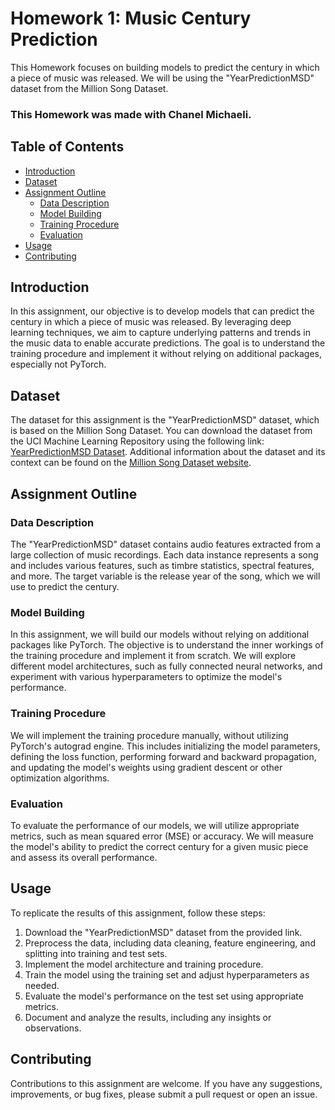 # Homework 1: Music Century Prediction

This Homework focuses on building models to predict the century in which a piece of music was released. We will be using the "YearPredictionMSD" dataset from the Million Song Dataset.
### This Homework was made with Chanel Michaeli.

## Table of Contents

- [Introduction](#introduction)
- [Dataset](#dataset)
- [Assignment Outline](#assignment-outline)
  - [Data Description](#data-description)
  - [Model Building](#model-building)
  - [Training Procedure](#training-procedure)
  - [Evaluation](#evaluation)
- [Usage](#usage)
- [Contributing](#contributing)

## Introduction

In this assignment, our objective is to develop models that can predict the century in which a piece of music was released. By leveraging deep learning techniques, we aim to capture underlying patterns and trends in the music data to enable accurate predictions. The goal is to understand the training procedure and implement it without relying on additional packages, especially not PyTorch.

## Dataset

The dataset for this assignment is the "YearPredictionMSD" dataset, which is based on the Million Song Dataset. You can download the dataset from the UCI Machine Learning Repository using the following link: [YearPredictionMSD Dataset](https://archive.ics.uci.edu/ml/datasets/yearpredictionmsd). Additional information about the dataset and its context can be found on the [Million Song Dataset website](http://millionsongdataset.com/pages/tasks-demos/#yearrecognition).

## Assignment Outline

### Data Description

The "YearPredictionMSD" dataset contains audio features extracted from a large collection of music recordings. Each data instance represents a song and includes various features, such as timbre statistics, spectral features, and more. The target variable is the release year of the song, which we will use to predict the century.

### Model Building

In this assignment, we will build our models without relying on additional packages like PyTorch. The objective is to understand the inner workings of the training procedure and implement it from scratch. We will explore different model architectures, such as fully connected neural networks, and experiment with various hyperparameters to optimize the model's performance.

### Training Procedure

We will implement the training procedure manually, without utilizing PyTorch's autograd engine. This includes initializing the model parameters, defining the loss function, performing forward and backward propagation, and updating the model's weights using gradient descent or other optimization algorithms.

### Evaluation

To evaluate the performance of our models, we will utilize appropriate metrics, such as mean squared error (MSE) or accuracy. We will measure the model's ability to predict the correct century for a given music piece and assess its overall performance.

## Usage

To replicate the results of this assignment, follow these steps:

1. Download the "YearPredictionMSD" dataset from the provided link.
2. Preprocess the data, including data cleaning, feature engineering, and splitting into training and test sets.
3. Implement the model architecture and training procedure.
4. Train the model using the training set and adjust hyperparameters as needed.
5. Evaluate the model's performance on the test set using appropriate metrics.
6. Document and analyze the results, including any insights or observations.

## Contributing

Contributions to this assignment are welcome. If you have any suggestions, improvements, or bug fixes, please submit a pull request or open an issue.
